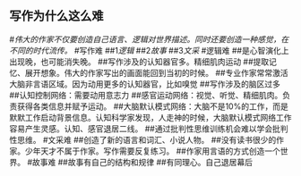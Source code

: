 ## 写作为什么这么难

#*伟大的作家不仅要创造自己语言、逻辑对世界描述。同时还要创造一种感觉，在不同的时代流传。*
#写作难
##1*逻辑*
##2*故事*
##3*文采*
#逻辑难
##是心智演化上出现晚，也可能消失晚。
##写作涉及的认知器官多。精细肌肉运动
##提取记忆、展开想象。伟大的作家写出的画面能回到当初的时候。
##专业作家常常激活大脑非言语区域。因为动用更多的认知器官，比如嗅觉
##写作涉及的脑区过多
##认知控制网络：需要动用意志力
##感官运动网络：视觉、听觉、精细肌肉。负责获得各类信息并赋予运动。
##大脑默认模式网络：大脑不是10%的工作，而是默默工作启动背景信息。认知科学家发现，人走神的时候，大脑默认模式网络工作容易产生灵感。认知、感官退居二线。
##通过批判性思维训练机会难以学会批判性思维。
#文采难
##创造了新的语言和词汇、小说人物。
##没有读书很少的作家。少年天才不属于作家。写作需要反复练习。
##作家用言语的方式创造一个世界。
#故事难
##故事有自己的结构和规律
##有同理心。自己退居幕后

